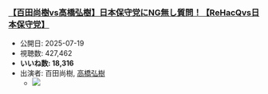 ### [【百田尚樹vs高橋弘樹】日本保守党にNG無し質問！【ReHacQvs日本保守党】](https://www.youtube.com/watch?v=66XALKEKYqA)
-   公開日: 2025-07-19
-   視聴数: 427,462
-   **いいね数: 18,316**
-   出演者: 百田尚樹, [高橋弘樹](/rehacq_fan/people/高橋弘樹 "wikilink")
    - [![](https://img.youtube.com/vi/66XALKEKYqA/hqdefault.jpg)](https://www.youtube.com/watch?v=66XALKEKYqA)
